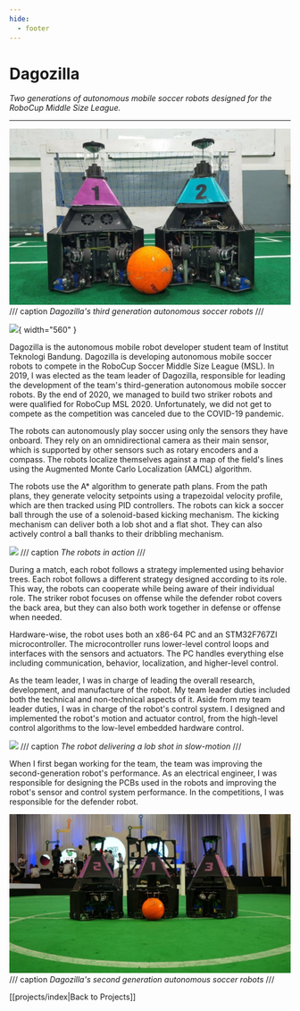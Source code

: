 ```yaml
---
hide:
  - footer
---
```


# Dagozilla

*Two generations of autonomous mobile soccer robots designed for the RoboCup Middle Size League.*

---

![](../resources/projects/dagozilla/dagozilla-3rd-gen.jpg)
/// caption
*Dagozilla's third generation autonomous soccer robots*
///

![](https://www.youtube.com/embed/1zRVFqljGJ8){ width="560" }

Dagozilla is the autonomous mobile robot developer student team of Institut Teknologi Bandung. Dagozilla is developing autonomous mobile soccer robots to compete in the RoboCup Soccer Middle Size League (MSL). In 2019, I was elected as the team leader of Dagozilla, responsible for leading the development of the team's third-generation autonomous mobile soccer robots. By the end of 2020, we managed to build two striker robots and were qualified for RoboCup MSL 2020. Unfortunately, we did not get to compete as the competition was canceled due to the COVID-19 pandemic.

The robots can autonomously play soccer using only the sensors they have onboard. They rely on an omnidirectional camera as their main sensor, which is supported by other sensors such as rotary encoders and a compass. The robots localize themselves against a map of the field's lines using the Augmented Monte Carlo Localization (AMCL) algorithm.

The robots use the A* algorithm to generate path plans. From the path plans, they generate velocity setpoints using a trapezoidal velocity profile, which are then tracked using PID controllers. The robots can kick a soccer ball through the use of a solenoid-based kicking mechanism. The kicking mechanism can deliver both a lob shot and a flat shot. They can also actively control a ball thanks to their dribbling mechanism.

![](../resources/projects/dagozilla/play.gif)
/// caption
*The robots in action*
///

During a match, each robot follows a strategy implemented using behavior trees. Each robot follows a different strategy designed according to its role. This way, the robots can cooperate while being aware of their individual role. The striker robot focuses on offense while the defender robot covers the back area, but they can also both work together in defense or offense when needed.

Hardware-wise, the robot uses both an x86-64 PC and an STM32F767ZI microcontroller. The microcontroller runs lower-level control loops and interfaces with the sensors and actuators. The PC handles everything else including communication, behavior, localization, and higher-level control.

As the team leader, I was in charge of leading the overall research, development, and manufacture of the robot. My team leader duties included both the technical and non-technical aspects of it. Aside from my team leader duties, I was in charge of the robot's control system. I designed and implemented the robot's motion and actuator control, from the high-level control algorithms to the low-level embedded hardware control.

![](../resources/projects/dagozilla/kick.gif)
/// caption
*The robot delivering a lob shot in slow-motion*
///

When I first began working for the team, the team was improving the second-generation robot's performance. As an electrical engineer, I was responsible for designing the PCBs used in the robots and improving the robot's sensor and control system performance. In the competitions, I was responsible for the defender robot.

![](../resources/projects/dagozilla/dagozilla-2nd-gen.jpg)
/// caption
*Dagozilla's second generation autonomous soccer robots*
///

[[projects/index|Back to Projects]]